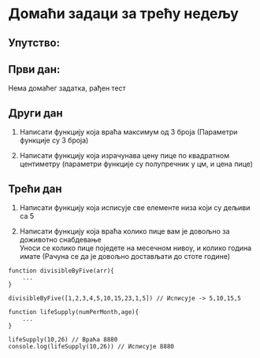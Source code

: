 # Домаћи задаци за трећу недељу

## Упутство:

## Први дан:

Нема домаћег задатка, рађен тест

## Други дан

1. Написати функцију која враћа максимум од 3 броја (Параметри функције су 3 броја)

2. Написати функцију која израчунава цену пице по квадратном центиметру (параметри функције су полупречник у цм,  и цена пице)

## Трећи дан

1. Написати функцију која исписује све елементе низа који су дељиви са 5

2. Написати функцију која враћа колико пице вам је довољно за доживотно снабдевање\
Уноси се колико пице поједете на месечном нивоу, и колико година имате
(Рачуна се да је довољно достављати до стоте године)

```
function divisibleByFive(arr){
    ...
}

divisibleByFive([1,2,3,4,5,10,15,23,1,5]) // Исписује -> 5,10,15,5

function lifeSupply(numPerMonth,age){
    ...
}

lifeSupply(10,26) // Враћа 8880
console.log(lifeSupply(10,26)) // Исписује 8880
```
